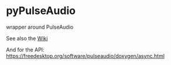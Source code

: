# pyPulseAudio
wrapper around PulseAudio

See also the [Wiki](://github.com/LibrEars/pyPulseAudio/wiki)

And for the API: https://freedesktop.org/software/pulseaudio/doxygen/async.html
